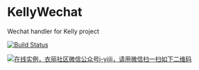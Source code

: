 KellyWechat
===========

Wechat handler for Kelly project

[![Build Status](https://secure.travis-ci.org/missdeer/KellyWechat.png)](https://travis-ci.org/missdeer/KellyWechat)

[![在线实例，衣丽社区微信公众号i-yiili，请用微信扫一扫如下二维码](https://raw.githubusercontent.com/missdeer/KellyWechat/master/qrcode.jpg)](https://yii.li)
